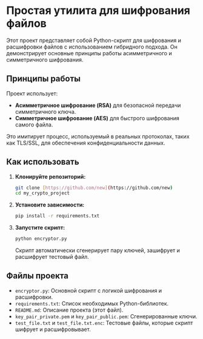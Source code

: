 # Простая утилита для шифрования файлов

Этот проект представляет собой Python-скрипт для шифрования и расшифровки файлов с использованием гибридного подхода. Он демонстрирует основные принципы работы асимметричного и симметричного шифрования.

## Принципы работы

Проект использует:
- **Асимметричное шифрование (RSA)** для безопасной передачи симметричного ключа.
- **Симметричное шифрование (AES)** для быстрого шифрования самого файла.

Это имитирует процесс, используемый в реальных протоколах, таких как TLS/SSL, для обеспечения конфиденциальности данных.

## Как использовать

1.  **Клонируйте репозиторий:**
    ```bash
    git clone [https://github.com/new](https://github.com/new)
    cd my_crypto_project
    ```
2.  **Установите зависимости:**
    ```bash
    pip install -r requirements.txt
    ```
3.  **Запустите скрипт:**
    ```bash
    python encryptor.py
    ```
    Скрипт автоматически сгенерирует пару ключей, зашифрует и расшифрует тестовый файл.

## Файлы проекта

- `encryptor.py`: Основной скрипт с логикой шифрования и расшифровки.
- `requirements.txt`: Список необходимых Python-библиотек.
- `README.md`: Описание проекта (этот файл).
- `key_pair_private.pem` и `key_pair_public.pem`: Сгенерированные ключи.
- `test_file.txt` и `test_file.txt.enc`: Тестовые файлы, которые скрипт шифрует и расшифровывает.
